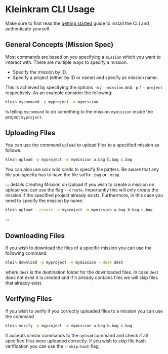 # Kleinkram CLI Usage

Make sure to first read the [getting started](./getting-started.md) guide to install the CLI and authenticate yourself.

## General Concepts (Mission Spec)

Most commands are based on you specifying a `mission` which you want to interact with. There are multiple ways to specify a mission.

- Specify the mission by ID.
- Specify a project (either by ID or name) and specify as mission name.

This is achieved by specifying the options `-m` / `--mission` and `-p` / `--project` respectively. As an example consider the following:

```bash
klein mycommand -p myproject -m mymission
```

Is telling `mycommand` to do something to the mission `mymission` inside the project `myproject`.

## Uploading Files

You can use the command `upload` to upload files to a specified mission as follows:

```bash
klein upload -p myproject -m mymission a.bag b.bag c.bag
```

You can also use unix wild cards to specify file patters. Be aware that any file you specify has to have the file suffix `.bag` or `.mcap`.

::: details Creating Mission on Upload
If you wish to create a mission on upload you can use the flag `--create`. Importantly this will only create the mission if the specified project already exists. Furthermore, in this case you need to specify the mission by name.

```bash
klein upload --create -p myproject -m mymission a.bag b.bag c.bag
```

:::

## Downloading Files

If you wish to download the files of a specific mission you can use the following command:

```bash
klein download -p myproject -m mymission --dest dest
```

where `dest` is the destination folder for the downloaded files. In case `dest` does not exist it is created and if it already contains files we will skip files that already exist.

## Verifying Files

If you wish to verify if you correctly uploaded files to a mission you can use the command

```bash
klein verify -p myproject -m mymission a.bag b.bag c.bag
```

It accepts similar commands to the `upload` command and check if all specified files were uploaded correctly. If you wish to skip file hash verification you can use the `--skip-hash` flag.
